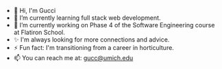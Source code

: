 - 👋 Hi, I'm Gucci 
- 🌱 I’m currently learning full stack web development.
- 🔭 I’m currently working on Phase 4 of the Software Engineering course at Flatiron School.
- ✨ I'm always looking for more connections and advice.
- ⚡  Fun fact: I'm transitioning from a career in horticulture.
- 📫 You can reach me at: gucc@umich.edu

<!--
**9ucc1/9ucc1** is a ✨ _special_ ✨ repository because its `README.md` (this file) appears on your GitHub profile.

Here are some ideas to get you started:

- 🔭 I’m currently working on ...
- 🌱 I’m currently learning ...
- 👯 I’m looking to collaborate on ...
- 🤔 I’m looking for help with ...
- 💬 Ask me about ...
- 📫 How to reach me: ...
- 😄 Pronouns: ...
- ⚡ Fun fact: ...
-->
